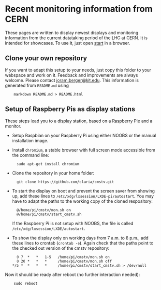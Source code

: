 # Recent monitoring information from CERN

These pages are written to display newest displays and monitoring information from the current datataking period of the LHC at CERN.
It is intended for showcases. To use it, just open [start](start "Display") in a browser.

## Clone your own repository

If you want to adapt this setup to your needs, just copy this
folder to your webspace and work on it.
Feedback and improvements are always welcome. Please contact <joram.berger@kit.edu>.
This information is generated from `README.md` using

        markdown README.md > README.html

## Setup of Raspberry Pis as display stations

These steps lead you to a display station, based on a Raspberry Pie and a monitor.

- Setup Raspbian on your Raspberry Pi using either NOOBS or the manual installation image.

- Install `chromium`, a stable browser with full screen mode accessible from the command line:

        sudo apt-get install chromium
        
- Clone the repository in your home folder:

        git clone https://github.com/claria/cmstv.git

- To start the display on boot and prevent the screen saver from showing up, add these lines to `/etc/xdg/lxsession/LXDE-pi/autostart`. You may have to adapt the paths to the working copy of 
the cloned respository:

        @/home/pi/cmstv/mon.sh on
        @/home/pi/cmstv/start_cmstv.sh

  If the Raspberry Pi is not setup with NOOBS, the file is called `/etc/xdg/lxsession/LXDE/autostart`.

- To show the display only on working days from 7 a.m. to 8 p.m., add these lines to crontab (`crontab -e`). Again
  check that the paths point to the checked out version of the cmstv repository:

        0 7  *   *   1-5   /home/pi/cmstv/mon.sh on
        0 20 *   *   *     /home/pi/cmstv/mon.sh off
      */5 *  *   *   *     /home/pi/cmstv/start_cmstv.sh > /dev/null 

Now it should be ready after reboot (no further interaction needed):

        sudo reboot
